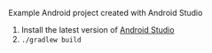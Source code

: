 Example Android project created with Android Studio

1. Install the latest version of [Android Studio](https://developer.android.com/studio/)
2. `./gradlew build`
